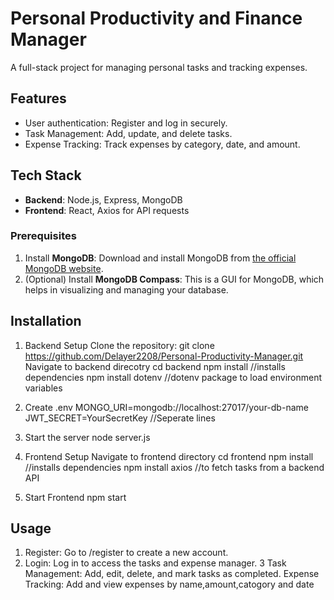 # Personal Productivity and Finance Manager

A full-stack project for managing personal tasks and tracking expenses.

## Features
- User authentication: Register and log in securely.
- Task Management: Add, update, and delete tasks.
- Expense Tracking: Track expenses by category, date, and amount.

## Tech Stack
- **Backend**: Node.js, Express, MongoDB
- **Frontend**: React, Axios for API requests

### Prerequisites
1. Install **MongoDB**: Download and install MongoDB from [the official MongoDB website](https://www.mongodb.com/try/download/community).
2. (Optional) Install **MongoDB Compass**: This is a GUI for MongoDB, which helps in visualizing and managing your database.

## Installation
1.   Backend Setup
   Clone the repository:
   git clone https://github.com/Delayer2208/Personal-Productivity-Manager.git
  Navigate to backend direcotry
  cd backend
  npm install //installs dependencies
  npm install dotenv //dotenv package to load environment variables

2. Create .env
   MONGO_URI=mongodb://localhost:27017/your-db-name
   JWT_SECRET=YourSecretKey //Seperate lines
   
3.  Start the server
   node server.js

4.  Frontend Setup
   Navigate to frontend directory
   cd frontend
   npm install //installs dependencies
   npm install axios //to fetch tasks from a backend API

    
5.   Start Frontend
    npm start

## Usage
1. Register: Go to /register to create a new account.
2. Login: Log in to access the tasks and expense manager.
3 Task Management: Add, edit, delete, and mark tasks as completed.
  Expense Tracking: Add and view expenses by name,amount,catogory and date
